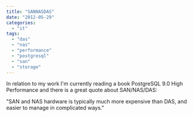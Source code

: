 ```yaml
---
title: "SANNASDAS"
date: "2012-05-29"
categories: 
  - "it"
tags: 
  - "das"
  - "nas"
  - "performance"
  - "postgresql"
  - "san"
  - "storage"
---
```


In relation to my work I'm currently reading a book PostgreSQL 9.0 High Performance and there is a great quote about SAN/NAS/DAS:

"SAN and NAS hardware is typically much more expensive than DAS, and easier to manage in complicated ways."
